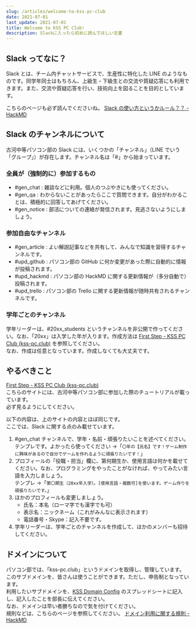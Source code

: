 ```yaml
---
slug: /articles/welcome-to-kss-pc-club
date: 2021-07-01
last_update: 2021-07-01
title: Welcome to KSS PC Club!
description: Slackに入ったら初めに読んでほしい文書
---
```


## Slack ってなに？

Slack とは、チーム内チャットサービスで、生産性に特化した LINE のようなものです。同学年同士はもちろん、上級生・下級生との交流や質疑応答にも利用できます。また、交流や質疑応答を行い、技術向上を図ることを目的としています。

こちらのページも必ず読んでくださいね。 [Slack の使い方というかルール？？ - HackMD](https://hackmd.io/h8ZDLO89QSKtEL3DraiecA)

## Slack のチャンネルについて

古河中等パソコン部の Slack には、いくつかの「チャンネル」（LINE でいう「グループ」）が存在します。チャンネル名は「#」から始まっています。

### 全員が（強制的に）参加するもの

- #gen_chat : 雑談などに利用。個人のつぶやきにも使ってください。
- #gen_qa : わからないことがあったらここで質問できます。自分がわかることは、積極的に回答してあげてください。
- #gen_notice : 部活についての連絡が発信されます。見逃さないようにしましょう。

### 参加自由なチャンネル

- #gen_article : よい解説記事などを共有して、みんなで知識を習得するチャンネルです。
- #upd_github : パソコン部の GitHub に何か変更があった際に自動的に情報が投稿されます。
- #upd_hackmd : パソコン部の HackMD に関する更新情報が（多分自動で）投稿されます。
- #upd_trello : パソコン部の Trello に関する更新情報が随時共有されるチャンネルです。

### 学年ごとのチャンネル

学年リーダーは、#20xx_students というチャンネルを非公開で作ってください。なお、「20xx」は入学した年が入ります。作成方法は [First Step - KSS PC Club (kss-pc.club)](https://firststep.kss-pc.club/#/4/4) を参照してください。<br>
なお、作成は任意となっています。作成しなくても大丈夫です。

## やるべきこと

[First Step - KSS PC Club (kss-pc.club)](https://firststep.kss-pc.club/)<br>
こちらのサイトには、古河中等パソコン部に参加した際のチュートリアルが載っています。<br>
必ず見るようにしてください。

以下の内容は、上のサイトの内容とほぼ同じです。<br>
ここでは、Slack に関する点のみ載せています。

1. #gen_chat チャンネルで、学年・名前・頑張りたいことを述べてください。<br>
   テンプレです。よかったら使ってください →「`〇年の【氏名】です！ゲーム制作に興味があるので自分でゲームを作れるように頑張りたいです！`」
2. プロフィールの「役職・担当」欄に、第何期生か、使用言語は何かを載せてください。なお、プログラミングをやったことがなければ、やってみたい言語を入力しましょう。<br>
   テンプレ →「`第〇期生（20xx年入学）。[使用言語・複数可]を使います。ゲーム作りを頑張りたいです。`」
3. ほかのプロフィールも変更しましょう。
   - 氏名：本名（ローマ字でも漢字でも可）
   - 表示名：ニックネーム（これがみんなに表示されます）
   - 電話番号・Skype：記入不要です。
4. 学年リーダーは、学年ごとのチャンネルを作成して、ほかのメンバーも招待してください。

## ドメインについて

パソコン部では、「kss-pc.club」というドメインを取得し、管理しています。<br>
このサブドメインを、皆さんは使うことができます。ただし、申告制となっています。<br>
利用したいサブドメインを、[KSS Domain Config](https://s.kss-pc.club/dns-gss) のスプレッドシートに記入し、記入したことを部長に伝えてください。<br>
なお、ドメインは早い者勝ちなので気を付けてください。<br>
規則などは、こちらのページを参照してください。 [ドメイン利用に関する規則 - HackMD](https://hackmd.io/@KSS-PC-Club/domain-rule)
